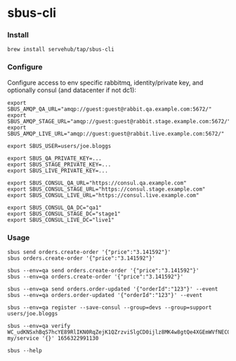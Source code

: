 # sbus-cli


### Install

```
brew install servehub/tap/sbus-cli
```

### Configure

Configure access to env specific rabbitmq, identity/private key, and optionally consul (and datacenter if not dc1):

```shell script
export SBUS_AMQP_QA_URL="amqp://guest:guest@rabbit.qa.example.com:5672/"
export SBUS_AMQP_STAGE_URL="amqp://guest:guest@rabbit.stage.example.com:5672/"
export SBUS_AMQP_LIVE_URL="amqp://guest:guest@rabbit.live.example.com:5672/"

export SBUS_USER=users/joe.bloggs  

export SBUS_QA_PRIVATE_KEY=... 
export SBUS_STAGE_PRIVATE_KEY=... 
export SBUS_LIVE_PRIVATE_KEY=... 

export SBUS_CONSUL_QA_URL="https://consul.qa.example.com" 
export SBUS_CONSUL_STAGE_URL="https://consul.stage.example.com" 
export SBUS_CONSUL_LIVE_URL="https://consul.live.example.com" 

export SBUS_CONSUL_QA_DC="qa1" 
export SBUS_CONSUL_STAGE_DC="stage1" 
export SBUS_CONSUL_LIVE_DC="live1" 
```

### Usage

```shell script
sbus send orders.create-order '{"price":"3.141592"}'
sbus orders.create-order '{"price":"3.141592"}'
```

```shell script
sbus --env=qa send orders.create-order '{"price":"3.141592"}'
sbus --env=qa orders.create-order '{"price":"3.141592"}'
```

```shell script
sbus --env=qa send orders.order-updated '{"orderId":"123"}' --event 
sbus --env=qa orders.order-updated '{"orderId":"123"}' --event 
```

```shell script
sbus --env=qa register --save-consul --group=devs --group=support users/joe.bloggs
```

```shell
sbus --env=qa verify WC_udKNSxhBqS7hcYE89RlIKN0RqZejK1QZrzviSlgCD0ijlz8MK4w8gtQe4XGEmWVfNECOwF1xLFMsNrYWPCw== my/service '{}' 1656322991130
```

```shell
sbus --help
```
